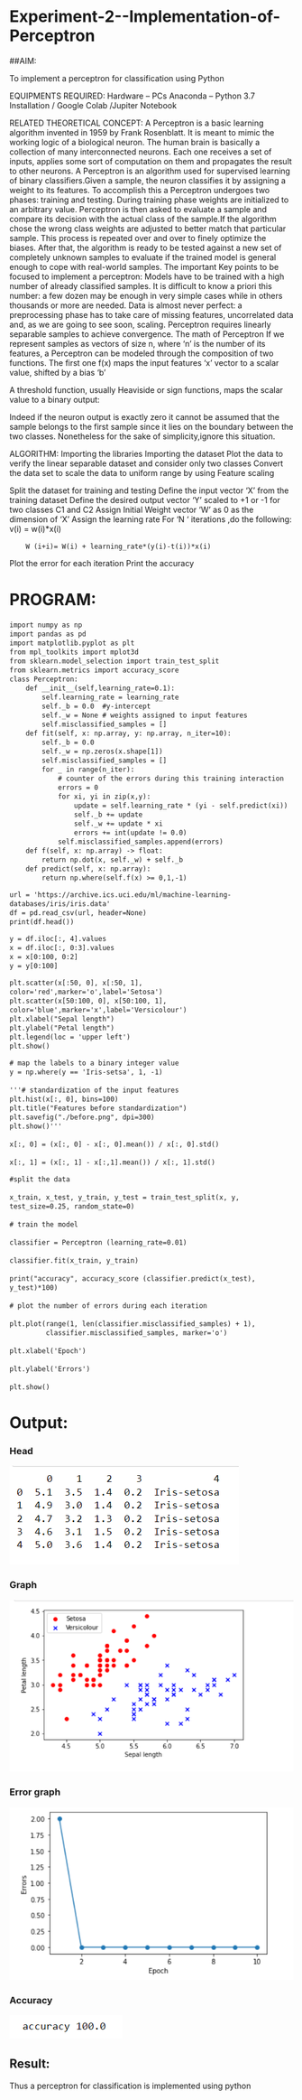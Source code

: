# Experiment-2--Implementation-of-Perceptron
##AIM:

To implement a perceptron for classification using Python

EQUIPMENTS REQUIRED:
Hardware – PCs
Anaconda – Python 3.7 Installation / Google Colab /Jupiter Notebook

RELATED THEORETICAL CONCEPT:
A Perceptron is a basic learning algorithm invented in 1959 by Frank Rosenblatt. It is meant to mimic the working logic of a biological neuron. The human brain is basically a collection of many interconnected neurons. Each one receives a set of inputs, applies some sort of computation on them and propagates the result to other neurons.
A Perceptron is an algorithm used for supervised learning of binary classifiers.Given a sample, the neuron classifies it by assigning a weight to its features. To accomplish this a Perceptron undergoes two phases: training and testing. During training phase weights are initialized to an arbitrary value. Perceptron is then asked to evaluate a sample and compare its decision with the actual class of the sample.If the algorithm chose the wrong class weights are adjusted to better match that particular sample. This process is repeated over and over to finely optimize the biases. After that, the algorithm is ready to be tested against a new set of completely unknown samples to evaluate if the trained model is general enough to cope with real-world samples.
The important Key points to be focused to implement a perceptron:
Models have to be trained with a high number of already classified samples. It is difficult to know a priori this number: a few dozen may be enough in very simple cases while in others thousands or more are needed.
Data is almost never perfect: a preprocessing phase has to take care of missing features, uncorrelated data and, as we are going to see soon, scaling.
Perceptron requires linearly separable samples to achieve convergence.
The math of Perceptron
If we represent samples as vectors of size n, where ‘n’ is the number of its features, a Perceptron can be modeled through the composition of two functions. The first one 
f(x) maps the input features  ‘x’  vector to a scalar value, shifted by a bias ‘b’

A threshold function, usually Heaviside or sign functions, maps the scalar value to a binary output:

Indeed if the neuron output is exactly zero it cannot be assumed that the sample belongs to the first sample since it lies on the boundary between the two classes. Nonetheless for the sake of simplicity,ignore this situation.


ALGORITHM:
Importing the libraries
Importing the dataset
Plot the data to verify the linear separable dataset and consider only two classes
Convert the data set to scale the data to uniform range by using Feature scaling

Split the dataset for training and testing
Define the input vector ‘X’ from the training dataset
Define the desired output vector ‘Y’ scaled to +1 or -1 for two classes C1 and C2
Assign Initial Weight vector ‘W’ as 0 as the dimension of ‘X’
Assign the learning rate
For ‘N ‘ iterations ,do the following:
        v(i) = w(i)*x(i)
         
        W (i+i)= W(i) + learning_rate*(y(i)-t(i))*x(i)
Plot the error for each iteration 
Print the accuracy


# PROGRAM:
```
import numpy as np
import pandas as pd
import matplotlib.pyplot as plt
from mpl_toolkits import mplot3d
from sklearn.model_selection import train_test_split
from sklearn.metrics import accuracy_score
class Perceptron:
    def __init__(self,learning_rate=0.1):
        self.learning_rate = learning_rate
        self._b = 0.0  #y-intercept
        self._w = None # weights assigned to input features
        self.misclassified_samples = []
    def fit(self, x: np.array, y: np.array, n_iter=10):
        self._b = 0.0
        self._w = np.zeros(x.shape[1])
        self.misclassified_samples = []
        for _ in range(n_iter):
            # counter of the errors during this training interaction
            errors = 0
            for xi, yi in zip(x,y):
                update = self.learning_rate * (yi - self.predict(xi))
                self._b += update
                self._w += update * xi
                errors += int(update != 0.0)
            self.misclassified_samples.append(errors)
    def f(self, x: np.array) -> float:
        return np.dot(x, self._w) + self._b
    def predict(self, x: np.array):
        return np.where(self.f(x) >= 0,1,-1)
```
```
url = 'https://archive.ics.uci.edu/ml/machine-learning-databases/iris/iris.data'
df = pd.read_csv(url, header=None)
print(df.head())
```
```
y = df.iloc[:, 4].values
x = df.iloc[:, 0:3].values
x = x[0:100, 0:2]
y = y[0:100]
```
```
plt.scatter(x[:50, 0], x[:50, 1], color='red',marker='o',label='Setosa')
plt.scatter(x[50:100, 0], x[50:100, 1], color='blue',marker='x',label='Versicolour')
plt.xlabel("Sepal length")
plt.ylabel("Petal length")
plt.legend(loc = 'upper left')
plt.show()
```
```
# map the labels to a binary integer value 
y = np.where(y == 'Iris-setsa', 1, -1)

'''# standardization of the input features 
plt.hist(x[:, 0], bins=100)
plt.title("Features before standardization") 
plt.savefig("./before.png", dpi=300) 
plt.show()'''

x[:, 0] = (x[:, 0] - x[:, 0].mean()) / x[:, 0].std()

x[:, 1] = (x[:, 1] - x[:,1].mean()) / x[:, 1].std()
```
```
#split the data

x_train, x_test, y_train, y_test = train_test_split(x, y, test_size=0.25, random_state=0)

# train the model

classifier = Perceptron (learning_rate=0.01)

classifier.fit(x_train, y_train)

print("accuracy", accuracy_score (classifier.predict(x_test), y_test)*100)

# plot the number of errors during each iteration

plt.plot(range(1, len(classifier.misclassified_samples) + 1), 
         classifier.misclassified_samples, marker='o')

plt.xlabel('Epoch')

plt.ylabel('Errors')

plt.show()
```
# Output:
### Head
![outputhead](head.png)
### Graph
![outputgraph](grph.png)
### Error graph
![outputerrorgrp](error.png)
### Accuracy
![outputacc](acc.png)

## Result:
Thus a perceptron for classification is implemented using python
